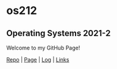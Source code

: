 # os212
## Operating Systems 2021-2
Welcome to my GitHub Page!

[Repo](https://github.com/billyvande/os212) | [Page](https://billyvande.github.io/os212/) | [Log](https://billyvande.github.io/os212/TXT/mylog.txt) |  [Links](https://billyvande.github.io/os212/LINKS/)
